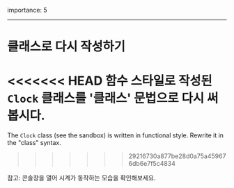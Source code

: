importance: 5

---

# 클래스로 다시 작성하기

<<<<<<< HEAD
함수 스타일로 작성된 `Clock` 클래스를 '클래스' 문법으로 다시 써봅시다.
=======
The `Clock` class (see the sandbox) is written in functional style. Rewrite it in the "class" syntax.
>>>>>>> 29216730a877be28d0a75a459676db6e7f5c4834

참고: 콘솔창을 열어 시계가 동작하는 모습을 확인해보세요.
